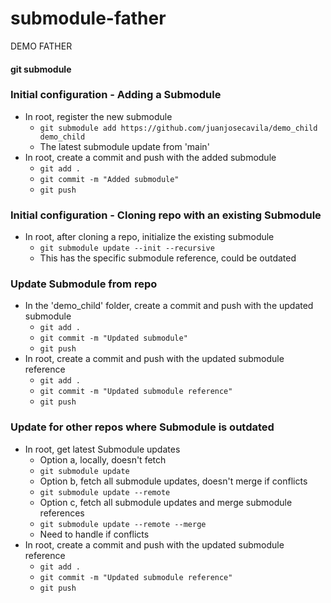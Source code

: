 # submodule-father

DEMO FATHER

#### git submodule ####

### Initial configuration - Adding a Submodule ###
- In root, register the new submodule
    - `git submodule add https://github.com/juanjosecavila/demo_child demo_child`
    - The latest submodule update from 'main'
- In root, create a commit and push with the added submodule
    - `git add .`
    - `git commit -m "Added submodule"`
    - `git push`

### Initial configuration - Cloning repo with an existing Submodule ###
- In root, after cloning a repo, initialize the existing submodule
    - `git submodule update --init --recursive`
    - This has the specific submodule reference, could be outdated

### Update Submodule from repo ###
- In the 'demo_child' folder, create a commit and push with the updated submodule
    - `git add .`
    - `git commit -m "Updated submodule"`
    - `git push`
- In root, create a commit and push with the updated submodule reference
    - `git add .`
    - `git commit -m "Updated submodule reference"`
    - `git push`

### Update for other repos where Submodule is outdated ###
- In root, get latest Submodule updates
    - Option a, locally, doesn't fetch
    - `git submodule update`
    - Option b, fetch all submodule updates, doesn't merge if conflicts
    - `git submodule update --remote`
    - Option c, fetch all submodule updates and merge submodule references
    - `git submodule update --remote --merge`
    - Need to handle if conflicts
- In root, create a commit and push with the updated submodule reference
    - `git add .`
    - `git commit -m "Updated submodule reference"`
    - `git push`
